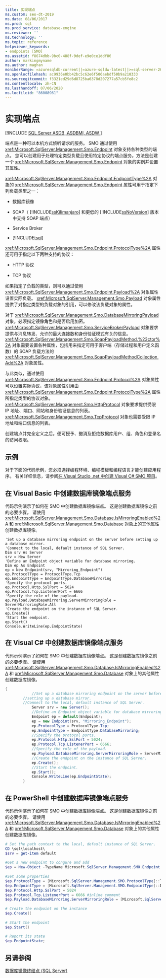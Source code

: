 ```yaml
---
title: 实现端点
ms.custom: seo-dt-2019
ms.date: 08/06/2017
ms.prod: sql
ms.prod_service: database-engine
ms.reviewer: ''
ms.technology: ''
ms.topic: reference
helpviewer_keywords:
- endpoints [SMO]
ms.assetid: f8674dbb-9bc0-488f-9def-e9e0ce1ddf86
author: markingmyname
ms.author: maghan
monikerRange: =azuresqldb-current||=azure-sqldw-latest||>=sql-server-2016||=sqlallproducts-allversions||>=sql-server-linux-2017||=azuresqldb-mi-current
ms.openlocfilehash: ac9936e0bb42bc5c62e6f506aebdf50b9a210333
ms.sourcegitcommit: f3321ed29d6d8725ba6378d207277a57cb5fe8c2
ms.contentlocale: zh-CN
ms.lasthandoff: 07/06/2020
ms.locfileid: "86008961"
---
```

# <a name="implementing-endpoints"></a>实现端点
[!INCLUDE [SQL Server ASDB, ASDBMI, ASDW ](../../../includes/applies-to-version/sql-asdb-asdbmi-asa.md)]

  端点是一种可以本机方式侦听请求的服务。 SMO 通过使用 <xref:Microsoft.SqlServer.Management.Smo.Endpoint> 对象支持各种类型的端点。 您可以创建用于处理特定类型负载且使用特定协议的端点服务，方法是创建一个 <xref:Microsoft.SqlServer.Management.Smo.Endpoint> 对象的实例并设置其属性。  
  
 <xref:Microsoft.SqlServer.Management.Smo.Endpoint.EndpointType%2A> 对象的 <xref:Microsoft.SqlServer.Management.Smo.Endpoint> 属性可用于指定下列负载类型之一：  
  
-   数据库镜像  
  
-   SOAP（ [!INCLUDE[ssKilimanjaro](../../../includes/sskilimanjaro-md.md)] 和更低的 [!INCLUDE[ssNoVersion](../../../includes/ssnoversion-md.md)] 版本中支持 SOAP 端点）  
  
-   Service Broker  
  
-   [!INCLUDE[tsql](../../../includes/tsql-md.md)]  
  
 <xref:Microsoft.SqlServer.Management.Smo.Endpoint.ProtocolType%2A> 属性还可用于指定以下两种支持的协议：  
  
-   HTTP 协议  
  
-   TCP 协议  
  
 如果指定了负载的类型，则可以通过使用 <xref:Microsoft.SqlServer.Management.Smo.Endpoint.Payload%2A> 对象属性设置实际负载。 <xref:Microsoft.SqlServer.Management.Smo.Payload> 对象属性提供了对指定类型的负载对象的引用，可以修改该负载对象的属性。  
  
 对于 <xref:Microsoft.SqlServer.Management.Smo.DatabaseMirroringPayload> 对象，必须指定镜像角色和是否启用加密。 <xref:Microsoft.SqlServer.Management.Smo.ServiceBrokerPayload> 对象要求提供与消息转发、允许的最大连接数和身份验证模式有关的信息。 <xref:Microsoft.SqlServer.Management.Smo.SoapPayloadMethod.%23ctor%2A> 对象需要设置各种属性，包括用来指定可用于客户端（存储过程和用户定义函数）的 SOAP 负载方法的 <xref:Microsoft.SqlServer.Management.Smo.SoapPayloadMethodCollection.Add%2A> 对象属性。  
  
 与此类似，通过使用 <xref:Microsoft.SqlServer.Management.Smo.Endpoint.Protocol%2A> 对象属性可以设置实际协议，该对象属性引用由 <xref:Microsoft.SqlServer.Management.Smo.Endpoint.ProtocolType%2A> 属性所指定类型的协议对象。 <xref:Microsoft.SqlServer.Management.Smo.HttpProtocol> 对象要求提供受限 IP 地址、端口、网站和身份验证信息的列表。 <xref:Microsoft.SqlServer.Management.Smo.TcpProtocol> 对象也需要受限 IP 地址和端口信息的列表。  
  
 创建端点并完全定义之后，便可授予、撤消及拒绝数据库用户、组、角色和登录名的访问权限。  
  
## <a name="example"></a>示例  
 对于下面的代码示例，您必须选择编程环境、编程模板和编程语言才能创建应用程序。 有关详细信息，请参阅[在 Visual Studio .net 中创建 Visual C&#35; SMO 项目](../../../relational-databases/server-management-objects-smo/how-to-create-a-visual-csharp-smo-project-in-visual-studio-net.md)。  
  
## <a name="creating-a-database-mirroring-endpoint-service-in-visual-basic"></a>在 Visual Basic 中创建数据库镜像端点服务  
 代码示例演示了如何在 SMO 中创建数据库镜像端点。 这是创建数据库镜像之前的必要步骤。 请使用 <xref:Microsoft.SqlServer.Management.Smo.Database.IsMirroringEnabled%2A> 和 <xref:Microsoft.SqlServer.Management.Smo.Database> 对象上的其他属性创建数据库镜像。  
  
```VBNET
'Set up a database mirroring endpoint on the server before setting up a database mirror.
'Connect to the local, default instance of SQL Server.
Dim srv As Server
srv = New Server
'Define an Endpoint object variable for database mirroring.
Dim ep As Endpoint
ep = New Endpoint(srv, "Mirroring_Endpoint")
ep.ProtocolType = ProtocolType.Tcp
ep.EndpointType = EndpointType.DatabaseMirroring
'Specify the protocol ports.
ep.Protocol.Http.SslPort = 5024
ep.Protocol.Tcp.ListenerPort = 6666
'Specify the role of the payload.
ep.Payload.DatabaseMirroring.ServerMirroringRole = ServerMirroringRole.All
'Create the endpoint on the instance of SQL Server.
ep.Create()
'Start the endpoint.
ep.Start()
Console.WriteLine(ep.EndpointState)
``` 
  
## <a name="creating-a-database-mirroring-endpoint-service-in-visual-c"></a>在 Visual C# 中创建数据库镜像端点服务  
 代码示例演示了如何在 SMO 中创建数据库镜像端点。 这是创建数据库镜像之前的必要步骤。 请使用 <xref:Microsoft.SqlServer.Management.Smo.Database.IsMirroringEnabled%2A> 和 <xref:Microsoft.SqlServer.Management.Smo.Database> 对象上的其他属性创建数据库镜像。  
  
```csharp  
{  
            //Set up a database mirroring endpoint on the server before   
        //setting up a database mirror.   
        //Connect to the local, default instance of SQL Server.   
            Server srv = new Server();  
            //Define an Endpoint object variable for database mirroring.   
            Endpoint ep = default(Endpoint);  
            ep = new Endpoint(srv, "Mirroring_Endpoint");  
            ep.ProtocolType = ProtocolType.Tcp;  
            ep.EndpointType = EndpointType.DatabaseMirroring;  
            //Specify the protocol ports.   
            ep.Protocol.Http.SslPort = 5024;  
            ep.Protocol.Tcp.ListenerPort = 6666;  
            //Specify the role of the payload.   
            ep.Payload.DatabaseMirroring.ServerMirroringRole = ServerMirroringRole.All;  
            //Create the endpoint on the instance of SQL Server.   
            ep.Create();  
            //Start the endpoint.   
            ep.Start();  
            Console.WriteLine(ep.EndpointState);  
        }  
```  
  
## <a name="creating-a-database-mirroring-endpoint-service-in-powershell"></a>在 PowerShell 中创建数据库镜像端点服务  
 代码示例演示了如何在 SMO 中创建数据库镜像端点。 这是创建数据库镜像之前的必要步骤。 请使用 <xref:Microsoft.SqlServer.Management.Smo.Database.IsMirroringEnabled%2A> 和 <xref:Microsoft.SqlServer.Management.Smo.Database> 对象上的其他属性创建数据库镜像。  
  
```powershell  
# Set the path context to the local, default instance of SQL Server.  
CD \sql\localhost\  
$srv = get-item default  
  
#Get a new endpoint to congure and add  
$ep = New-Object -TypeName Microsoft.SqlServer.Management.SMO.Endpoint -argumentlist $srv,"Mirroring_Endpoint"  
  
#Set some properties  
$ep.ProtocolType = [Microsoft.SqlServer.Management.SMO.ProtocolType]::Tcp  
$ep.EndpointType = [Microsoft.SqlServer.Management.SMO.EndpointType]::DatabaseMirroring  
$ep.Protocol.Http.SslPort = 5024  
$ep.Protocol.Tcp.ListenerPort = 6666 #inline comment  
$ep.Payload.DatabaseMirroring.ServerMirroringRole = [Microsoft.SqlServer.Management.SMO.ServerMirroringRole]::All  
  
# Create the endpoint on the instance  
$ep.Create()  
  
# Start the endpoint  
$ep.Start()  
  
# Report its state  
$ep.EndpointState;  
```  
  
## <a name="see-also"></a>另请参阅  
 [数据库镜像终结点 (SQL Server)](../../../database-engine/database-mirroring/the-database-mirroring-endpoint-sql-server.md)  
  
  
